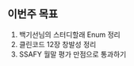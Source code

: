 ## 이번주 목표 
          
1. 백기선님의 스터디할래 Enum 정리       
2. 클린코드 12장 창발성 정리        
3. SSAFY 월말 평가 만점으로 통과하기    
